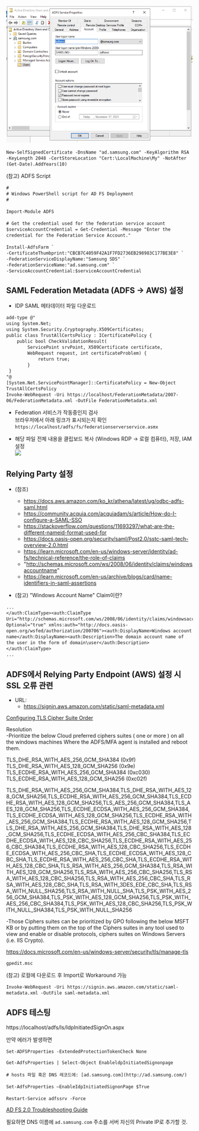 ![](./assets/ADFS-ADUser-adfssvc.png)

```shell
New-SelfSignedCertificate -DnsName "ad.samsung.com" -KeyAlgorithm RSA -KeyLength 2048 -CertStoreLocation "Cert:\LocalMachine\My" -NotAfter (Get-Date).AddYears(10)
```

(참고) ADFS Script
```shell
#
# Windows PowerShell script for AD FS Deployment
#

Import-Module ADFS

# Get the credential used for the federation service account
$serviceAccountCredential = Get-Credential -Message "Enter the credential for the Federation Service Account."

Install-AdfsFarm `
-CertificateThumbprint:"CBCB7C4059F42A1F7FD2736EB298983C177BE3E8" `
-FederationServiceDisplayName:"Samsung SDS" `
-FederationServiceName:"ad.samsung.com" `
-ServiceAccountCredential:$serviceAccountCredential
```

## SAML Federation Metadata (ADFS -> AWS) 설정<br>
* IDP SAML 메타데이터 파일 다운로드<br>
```shell
add-type @"
using System.Net;
using System.Security.Cryptography.X509Certificates;
public class TrustAllCertsPolicy : ICertificatePolicy {
    public bool CheckValidationResult(
        ServicePoint srvPoint, X509Certificate certificate,
        WebRequest request, int certificateProblem) {
            return true;
        }
 }
"@
[System.Net.ServicePointManager]::CertificatePolicy = New-Object TrustAllCertsPolicy
Invoke-WebRequest -Uri https://localhost/FederationMetadata/2007-06/FederationMetadata.xml -OutFile FederationMetadata.xml
```

* Federation 서비스가 작동중인지 검사<br>
브라우저에서 아래 링크가 표시되는지 확인<br>
```https://localhost/adfs/fs/federationserverservice.asmx```

* 해당 파일 전체 내용을 클립보드 복사 (Windows RDP -> 로컬 컴퓨터), 저장, IAM 설정<br>
![](./assets/ADFS-Federation-IAM-IDP-Provider.png)

## Relying Party 설정
* (참조)
  - https://docs.aws.amazon.com/ko_kr/athena/latest/ug/odbc-adfs-saml.html
  - https://community.acquia.com/acquiadam/s/article/How-do-I-configure-a-SAML-SSO
  - https://stackoverflow.com/questions/11693297/what-are-the-different-nameid-format-used-for
  - https://docs.oasis-open.org/security/saml/Post2.0/sstc-saml-tech-overview-2.0.html
  - https://learn.microsoft.com/en-us/windows-server/identity/ad-fs/technical-reference/the-role-of-claims
  - "http://schemas.microsoft.com/ws/2008/06/identity/claims/windowsaccountname"
  - https://learn.microsoft.com/en-us/archive/blogs/card/name-identifiers-in-saml-assertions

* (참고) "Windows Account Name" Claim이란?
```shell
...
</auth:ClaimType><auth:ClaimType Uri="http://schemas.microsoft.com/ws/2008/06/identity/claims/windowsaccountname" Optional="true" xmlns:auth="http://docs.oasis-open.org/wsfed/authorization/200706"><auth:DisplayName>Windows account name</auth:DisplayName><auth:Description>The domain account name of the user in the form of domain\user</auth:Description></auth:ClaimType>
...
```

## ADFS에서 Relying Party Endpoint (AWS) 설정 시 SSL 오류 관련<br>
* URL: 
  * https://signin.aws.amazon.com/static/saml-metadata.xml

[Configuring TLS Cipher Suite Order](https://learn.microsoft.com/en-us/windows-server/security/tls/manage-tls)

Resolution<br>
-Prioritize the below Cloud preferred ciphers suites ( one or more ) on all the windows machines Where the ADFS/MFA agent is installed and reboot them.

TLS_DHE_RSA_WITH_AES_256_GCM_SHA384 (0x9f)
TLS_DHE_RSA_WITH_AES_128_GCM_SHA256 (0x9e)
TLS_ECDHE_RSA_WITH_AES_256_GCM_SHA384 (0xc030)
TLS_ECDHE_RSA_WITH_AES_128_GCM_SHA256 (0xc02f)

TLS_DHE_RSA_WITH_AES_256_GCM_SHA384,TLS_DHE_RSA_WITH_AES_128_GCM_SHA256,TLS_ECDHE_RSA_WITH_AES_256_GCM_SHA384,TLS_ECDHE_RSA_WITH_AES_128_GCM_SHA256,TLS_AES_256_GCM_SHA384,TLS_AES_128_GCM_SHA256,TLS_ECDHE_ECDSA_WITH_AES_256_GCM_SHA384,TLS_ECDHE_ECDSA_WITH_AES_128_GCM_SHA256,TLS_ECDHE_RSA_WITH_AES_256_GCM_SHA384,TLS_ECDHE_RSA_WITH_AES_128_GCM_SHA256,TLS_DHE_RSA_WITH_AES_256_GCM_SHA384,TLS_DHE_RSA_WITH_AES_128_GCM_SHA256,TLS_ECDHE_ECDSA_WITH_AES_256_CBC_SHA384,TLS_ECDHE_ECDSA_WITH_AES_128_CBC_SHA256,TLS_ECDHE_RSA_WITH_AES_256_CBC_SHA384,TLS_ECDHE_RSA_WITH_AES_128_CBC_SHA256,TLS_ECDHE_ECDSA_WITH_AES_256_CBC_SHA,TLS_ECDHE_ECDSA_WITH_AES_128_CBC_SHA,TLS_ECDHE_RSA_WITH_AES_256_CBC_SHA,TLS_ECDHE_RSA_WITH_AES_128_CBC_SHA,TLS_RSA_WITH_AES_256_GCM_SHA384,TLS_RSA_WITH_AES_128_GCM_SHA256,TLS_RSA_WITH_AES_256_CBC_SHA256,TLS_RSA_WITH_AES_128_CBC_SHA256,TLS_RSA_WITH_AES_256_CBC_SHA,TLS_RSA_WITH_AES_128_CBC_SHA,TLS_RSA_WITH_3DES_EDE_CBC_SHA,TLS_RSA_WITH_NULL_SHA256,TLS_RSA_WITH_NULL_SHA,TLS_PSK_WITH_AES_256_GCM_SHA384,TLS_PSK_WITH_AES_128_GCM_SHA256,TLS_PSK_WITH_AES_256_CBC_SHA384,TLS_PSK_WITH_AES_128_CBC_SHA256,TLS_PSK_WITH_NULL_SHA384,TLS_PSK_WITH_NULL_SHA256

-Those Ciphers suites can be prioritized by GPO following the below MSFT KB or by putting them on the top of the Ciphers suites in any tool used to view and enable or disable protocols, ciphers suites on Windows Servers (i.e. IIS Crypto).

https://docs.microsoft.com/en-us/windows-server/security/tls/manage-tls

```shell
gpedit.msc
```

(참고) 로컬에 다운로드 후 Import로 Workaround 가능

```shell
Invoke-WebRequest -Uri https://signin.aws.amazon.com/static/saml-metadata.xml -OutFile saml-metadata.xml
```

## ADFS 테스팅<br>
https://localhost/adfs/ls/IdpInitiatedSignOn.aspx

만약 에러가 발생하면<br>
```shell
Set-ADFSProperties -ExtendedProtectionTokenCheck None
```

```shell
Get-AdfsProperties | Select-Object EnableldpInitiatedSignonpage

# hosts 파일 혹은 DNS 레코드에: [ad.samsung.com](http://ad.samsung.com/)

Set-AdfsProperties –EnableIdpInitiatedSignonPage $True

Restart-Service adfssrv -Force
```

[AD FS 2.0 Troubleshooting Guide](https://learn.microsoft.com/en-us/previous-versions/windows/it-pro/windows-server-2008-R2-and-2008/ff641699(v=ws.10)?redirectedfrom=MSDN)

필요하면 DNS 이름에 ```ad.samsung.com``` 주소를 서버 자신의 Private IP로 추가할 것.

[//]: # (Invoke-WebRequest -Uri https://localhost/FederationMetadata/2007-06/FederationMetadata.xml -OutFile FederationMetadata.xml -SkipCertificateCheck)
